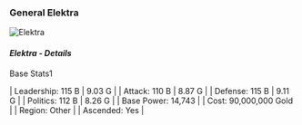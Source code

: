 ### General Elektra

![Elektra](https://onechilledgamer.com/wp-content/uploads/2021/11/elektra.jpg)

#### _Elektra - Details_
Base Stats1

| Leadership: 115 B | 9.03 G |
| Attack: 110 B | 8.87 G |
| Defense: 115 B | 9.11 G |
| Politics: 112 B | 8.26 G |
| Base Power: 14,743 |
| Cost: 90,000,000 Gold |
| Region: Other |
| Ascended: Yes |
